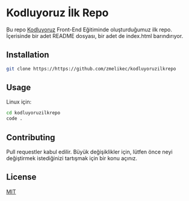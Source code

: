 # Kodluyoruz İlk Repo
Bu repo [Kodluyoruz](https://app.patika.dev/) Front-End Eğitiminde oluşturduğumuz ilk repo. İçerisinde bir adet README dosyası, bir adet de index.html barındırıyor.

## Installation

```sh
git clone https://https://github.com/zmelikec/kodluyoruzilkrepo
``` 

## Usage

Linux için:
```sh
cd kodluyoruzilkrepo
code .
``` 

## Contributing

Pull requestler kabul edilir. Büyük değişiklikler için, lütfen önce neyi değiştirmek istediğinizi tartışmak için bir konu açınız.


## License

[MIT](https://choosealicense.com/licenses/mit/)

